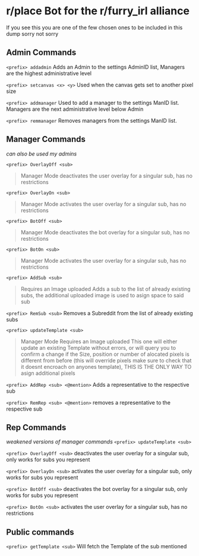# r/place Bot for the r/furry_irl alliance
If you see this you are one of the few chosen ones to be included in this dump
sorry not sorry

## Admin Commands
`<prefix> addadmin`
Adds an Admin to the settings AdminID list,
Managers are the highest administrative level

`<prefix> setcanvas <x> <y>`
Used when the canvas gets set to another pixel size

`<prefix> addmanager`
Used to add a manager to the settings ManID list.
Managers are the next administrative level below Admin

`<prefix> remmanager`
Removes managers from the settings ManID list.


## Manager Commands
*can also be used my admins*


`<prefix> OverlayOff <sub>` 
>Manager Mode
deactivates the user overlay for a singular sub, has no restrictions

`<prefix> OverlayOn <sub>`
>Manager Mode
activates the user overlay for a singular sub, has no restrictions

`<prefix> BotOff <sub>`
>Manager Mode
deactivates the bot overlay for a singular sub, has no restrictions

`<prefix> BotOn <sub>`
>Manager Mode
activates the user overlay for a singular sub, has no restrictions

`<prefix> AddSub <sub>`
>Requires an Image uploaded
Adds a sub to the list of already existing subs, the additional uploaded image is used
to asign space to said sub

`<prefix> RemSub <sub>`
Removes a Subreddit from the list of already existing subs

`<prefix> updateTemplate <sub>`
>Manager Mode
>Requires an Image uploaded
This one will either update an existing Template without errors, or will query you to confirm a change
if the Size, position or number of alocated pixels is different from before (this will override pixels make sure to check that it doesnt encroach on anyones template), THIS IS THE ONLY WAY TO asign additional pixels 

`<prefix> AddRep <sub> <@mention>`
Adds a representative to the respective sub 

`<prefix> RemRep <sub> <@mention>`
removes a representative to the respective sub 

## Rep Commands
*weakened versions of manager commands*
`<prefix> updateTemplate <sub>`

`<prefix> OverlayOff <sub>` 
deactivates the user overlay for a singular sub,
only works for subs you represent

`<prefix> OverlayOn <sub>`
activates the user overlay for a singular sub, 
only works for subs you represent

`<prefix> BotOff <sub>`
deactivates the bot overlay for a singular sub,
only works for subs you represent

`<prefix> BotOn <sub>`
activates the user overlay for a singular sub,
has no restrictions


## Public commands
`<prefix> getTemplate <sub>`
Will fetch the Template of the sub mentioned
